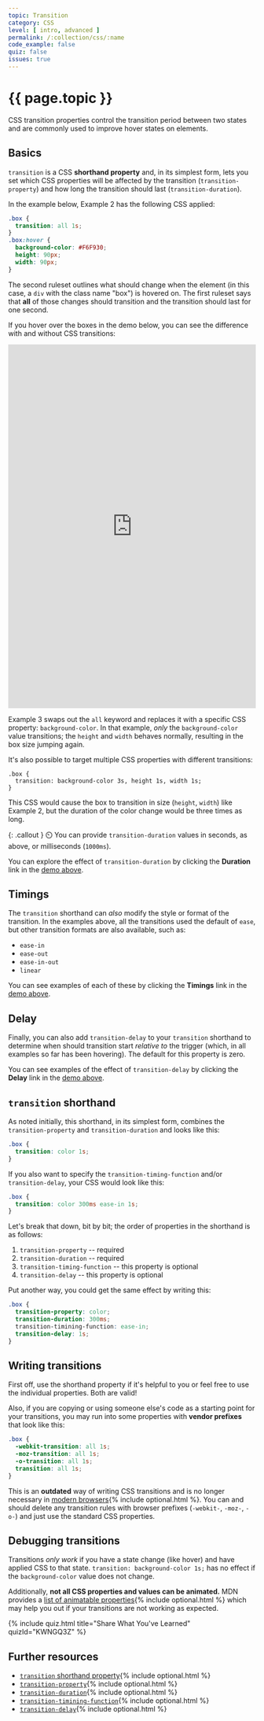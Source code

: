 ```yaml
---
topic: Transition
category: CSS
level: [ intro, advanced ]
permalink: /:collection/css/:name
code_example: false
quiz: false
issues: true
---
```


# {{ page.topic }}

CSS transition properties control the transition period between two states and are commonly used to improve hover states on elements.

## Basics
`transition` is a CSS <b>shorthand property</b> and, in its simplest form, lets you set which CSS properties will be affected by the transition (`transition-property`) and how long the transition should last (`transition-duration`).

In the example below, Example 2 has the following CSS applied:

```css
.box {
  transition: all 1s;
}
.box:hover {
  background-color: #F6F930;
  height: 90px;
  width: 90px;
}
```

The second ruleset outlines what should change when the element (in this case, a `div` with the class name "box") is hovered on. The first ruleset says that **all** of those changes should transition and the transition should last for one second.

If you hover over the boxes in the demo below, you can see the difference with and without CSS transitions:

<div id="demo" class="glitch-embed-wrap" style="height: 740px; width: 100%;">
  <iframe
    src="https://glitch.com/embed/#!/embed/css-transition-1?path=styles.css&previewSize=100&sidebarCollapsed=true"
    title="css-transition-1 on Glitch"
    allow="geolocation; microphone; camera; midi; vr; encrypted-media"
    style="height: 100%; width: 100%; border: 0;">
  </iframe>
</div>

Example 3 swaps out the `all` keyword and replaces it with a specific CSS property: `background-color`. In that example, _only_ the `background-color` value transitions; the `height` and `width` behaves normally, resulting in the box size jumping again.

It's also possible to target multiple CSS properties with different transitions:

```
.box {
  transition: background-color 3s, height 1s, width 1s;
}
```

This CSS would cause the box to transition in size (`height`, `width`) like Example 2, but the duration of the color change would be three times as long.

{: .callout }
<span class="emoji">⏲️</span> 
You can provide `transition-duration` values in seconds, as above, or milliseconds (`1000ms`).

You can explore the effect of `transition-duration` by clicking the <b>Duration</b> link in the [demo above](#demo).

## Timings
The `transition` shorthand can _also_ modify the style or format of the transition. In the examples above, all the transitions used the default of `ease`, but other transition formats are also available, such as:
- `ease-in`
- `ease-out`
- `ease-in-out`
- `linear`

You can see examples of each of these by clicking the <b>Timings</b> link in the [demo above](#demo).

## Delay
Finally, you can also add `transition-delay` to your `transition` shorthand to determine when should transition start _relative to_ the trigger (which, in all examples so far has been hovering). The default for this property is zero.

You can see examples of the effect of `transition-delay` by clicking the <b>Delay</b> link in the [demo above](#demo).

## `transition` shorthand
As noted initially, this shorthand, in its simplest form, combines the `transition-property` and `transition-duration` and looks like this:

```css
.box {
  transition: color 1s;
}
```

If you also want to specify the `transition-timing-function` and/or `transition-delay`, your CSS would look like this:


```css
.box {
  transition: color 300ms ease-in 1s;
}
```

Let's break that down, bit by bit; the order of properties in the shorthand is as follows:

1. `transition-property` -- required
1. `transition-duration` -- required
1. `transition-timing-function` -- this property is optional
1. `transition-delay` -- this property is optional

Put another way, you could get the same effect by writing this:

```css
.box {
  transition-property: color;
  transition-duration: 300ms;
  transition-timining-function: ease-in;
  transition-delay: 1s;
}
```

## Writing transitions
First off, use the shorthand property if it's helpful to you or feel free to use the individual properties. Both are valid!

Also, if you are copying or using someone else's code as a starting point for your transitions, you may run into some properties with <b>vendor prefixes</b> that look like this:

```css
.box {
  -webkit-transition: all 1s;
  -moz-transition: all 1s;
  -o-transition: all 1s;
  transition: all 1s;
}
```

This is an **outdated** way of writing CSS transitions and is no longer necessary in [modern browsers](https://caniuse.com/css-transitions){% include optional.html %}. You can and should delete any transition rules with browser prefixes (`-webkit-`, `-moz-`, `-o-`) and just use the standard CSS properties.

## Debugging transitions
Transitions _only work_ if you have a state change (like hover) and have applied CSS to that state. `transition: background-color 1s;` has no effect if the `background-color` value does not change.

Additionally, **not all CSS properties and values can be animated.** MDN provides a [list of animatable properties](https://developer.mozilla.org/en-US/docs/Web/CSS/CSS_animated_properties){% include optional.html %} which may help you out if your transitions are not working as expected.

<!-- CSS Transition 1 -->
{% include quiz.html
  title="Share What You've Learned"
  quizId="KWNGQ3Z"
%}

## Further resources
- [`transition` shorthand property](https://developer.mozilla.org/en-US/docs/Web/CSS/transition){% include optional.html %}
- [`transition-property`](https://developer.mozilla.org/en-US/docs/Web/CSS/transition-property){% include optional.html %}
- [`transition-duration`](https://developer.mozilla.org/en-US/docs/Web/CSS/transition-duration){% include optional.html %}
- [`transition-timining-function`](https://developer.mozilla.org/en-US/docs/Web/CSS/transition-timing-function){% include optional.html %}
- [`transition-delay`](https://developer.mozilla.org/en-US/docs/Web/CSS/transition-delay){% include optional.html %}
